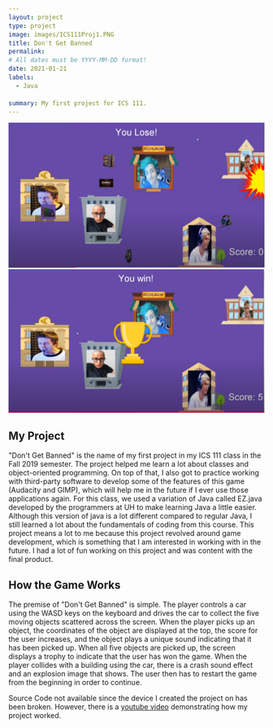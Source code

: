 ```yaml
---
layout: project
type: project
image: images/ICS111Proj1.PNG
title: Don't Get Banned
permalink: 
# All dates must be YYYY-MM-DD format!
date: 2021-01-21
labels:
  - Java
 
summary: My first project for ICS 111.
---
```



  <img class="ui image" src="../images/ICS111L.PNG">
  <img class="ui image" src="../images/ICS111W.PNG">



## My Project
"Don't Get Banned" is the name of my first project in my ICS 111 class in the Fall 2019 semester. The project helped me learn a lot about classes and object-oriented programming. On top of that, I also got to practice working with third-party software to develop some of the features of this game (Audacity and GIMP), which will help me in the future if I ever use those applications again. For this class, we used a variation of Java called EZ.java developed by the programmers at UH to make learning Java a little easier. Although this version of java is a lot different compared to regular Java, I still learned a lot about the fundamentals of coding from this course. This project means a lot to me because this project revolved around game development, which is something that I am interested in working with in the future. I had a lot of fun working on this project and was content with the final product.

## How the Game Works
The premise of "Don't Get Banned" is simple. The player controls a car using the WASD keys on the keyboard and drives the car to collect the five moving objects scattered across the screen. When the player picks up an object, the coordinates of the object are displayed at the top, the score for the user increases, and the object plays a unique sound indicating that it has been picked up. When all five objects are picked up, the screen displays a trophy to indicate that the user has won the game. When the player collides with a building using the car, there is a crash sound effect and an explosion image that shows. The user then has to restart the game from the beginning in order to continue.

Source Code not available since the device I created the project on has been broken. However, there is a [youtube video](https://www.youtube.com/watch?v=Eg_LTfEKoh0&feature=youtu.be) demonstrating how my project worked.


 
